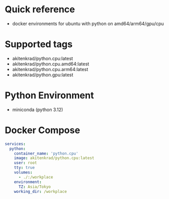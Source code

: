 # Quick reference
- docker environments for ubuntu with python on amd64/arm64/gpu/cpu

# Supported tags
- akitenkrad/python.cpu:latest
- akitenkrad/python.cpu.amd64:latest
- akitenkrad/python.cpu.arm64:latest
- akitenkrad/python.gpu:latest

# Python Environment
- miniconda (python 3.12)

# Docker Compose

```yaml
services:
  python:
    container_name: 'python.cpu'
    image: akitenkrad/python.cpu:latest
    user: root
    tty: true
    volumes:
      - ./:/workplace
    environment:
      TZ: Asia/Tokyo
    working_dir: /workplace
```
